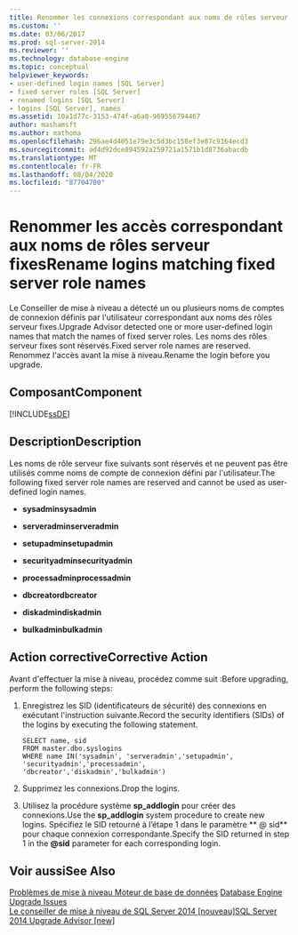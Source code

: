```yaml
---
title: Renommer les connexions correspondant aux noms de rôles serveur fixes | Microsoft Docs
ms.custom: ''
ms.date: 03/06/2017
ms.prod: sql-server-2014
ms.reviewer: ''
ms.technology: database-engine
ms.topic: conceptual
helpviewer_keywords:
- user-defined login names [SQL Server]
- fixed server roles [SQL Server]
- renamed logins [SQL Server]
- logins [SQL Server], names
ms.assetid: 10a1d77c-3153-474f-a6a0-969556794467
author: mashamsft
ms.author: mathoma
ms.openlocfilehash: 296ae4d4051e79e3c5d3bc158ef3e87c9164ecd3
ms.sourcegitcommit: ad4d92dce894592a259721a1571b1d8736abacdb
ms.translationtype: MT
ms.contentlocale: fr-FR
ms.lasthandoff: 08/04/2020
ms.locfileid: "87704700"
---
```

# <a name="rename-logins-matching-fixed-server-role-names"></a><span data-ttu-id="b9212-102">Renommer les accès correspondant aux noms de rôles serveur fixes</span><span class="sxs-lookup"><span data-stu-id="b9212-102">Rename logins matching fixed server role names</span></span>
  <span data-ttu-id="b9212-103">Le Conseiller de mise à niveau a détecté un ou plusieurs noms de comptes de connexion définis par l'utilisateur correspondant aux noms des rôles serveur fixes.</span><span class="sxs-lookup"><span data-stu-id="b9212-103">Upgrade Advisor detected one or more user-defined login names that match the names of fixed server roles.</span></span> <span data-ttu-id="b9212-104">Les noms des rôles serveur fixes sont réservés.</span><span class="sxs-lookup"><span data-stu-id="b9212-104">Fixed server role names are reserved.</span></span> <span data-ttu-id="b9212-105">Renommez l'accès avant la mise à niveau.</span><span class="sxs-lookup"><span data-stu-id="b9212-105">Rename the login before you upgrade.</span></span>  
  
## <a name="component"></a><span data-ttu-id="b9212-106">Composant</span><span class="sxs-lookup"><span data-stu-id="b9212-106">Component</span></span>  
 [!INCLUDE[ssDE](../../includes/ssde-md.md)]  
  
## <a name="description"></a><span data-ttu-id="b9212-107">Description</span><span class="sxs-lookup"><span data-stu-id="b9212-107">Description</span></span>  
 <span data-ttu-id="b9212-108">Les noms de rôle serveur fixe suivants sont réservés et ne peuvent pas être utilisés comme noms de compte de connexion défini par l'utilisateur.</span><span class="sxs-lookup"><span data-stu-id="b9212-108">The following fixed server role names are reserved and cannot be used as user-defined login names.</span></span>  
  
-   <span data-ttu-id="b9212-109">**sysadmin**</span><span class="sxs-lookup"><span data-stu-id="b9212-109">**sysadmin**</span></span>  
  
-   <span data-ttu-id="b9212-110">**serveradmin**</span><span class="sxs-lookup"><span data-stu-id="b9212-110">**serveradmin**</span></span>  
  
-   <span data-ttu-id="b9212-111">**setupadmin**</span><span class="sxs-lookup"><span data-stu-id="b9212-111">**setupadmin**</span></span>  
  
-   <span data-ttu-id="b9212-112">**securityadmin**</span><span class="sxs-lookup"><span data-stu-id="b9212-112">**securityadmin**</span></span>  
  
-   <span data-ttu-id="b9212-113">**processadmin**</span><span class="sxs-lookup"><span data-stu-id="b9212-113">**processadmin**</span></span>  
  
-   <span data-ttu-id="b9212-114">**dbcreator**</span><span class="sxs-lookup"><span data-stu-id="b9212-114">**dbcreator**</span></span>  
  
-   <span data-ttu-id="b9212-115">**diskadmin**</span><span class="sxs-lookup"><span data-stu-id="b9212-115">**diskadmin**</span></span>  
  
-   <span data-ttu-id="b9212-116">**bulkadmin**</span><span class="sxs-lookup"><span data-stu-id="b9212-116">**bulkadmin**</span></span>  
  
## <a name="corrective-action"></a><span data-ttu-id="b9212-117">Action corrective</span><span class="sxs-lookup"><span data-stu-id="b9212-117">Corrective Action</span></span>  
 <span data-ttu-id="b9212-118">Avant d'effectuer la mise à niveau, procédez comme suit :</span><span class="sxs-lookup"><span data-stu-id="b9212-118">Before upgrading, perform the following steps:</span></span>  
  
1.  <span data-ttu-id="b9212-119">Enregistrez les SID (identificateurs de sécurité) des connexions en exécutant l'instruction suivante.</span><span class="sxs-lookup"><span data-stu-id="b9212-119">Record the security identifiers (SIDs) of the logins by executing the following statement.</span></span>  
  
    ```  
    SELECT name, sid   
    FROM master.dbo.syslogins   
    WHERE name IN('sysadmin', 'serveradmin','setupadmin', 'securityadmin','processadmin', 'dbcreator','diskadmin','bulkadmin')  
    ```  
  
2.  <span data-ttu-id="b9212-120">Supprimez les connexions.</span><span class="sxs-lookup"><span data-stu-id="b9212-120">Drop the logins.</span></span>  
  
3.  <span data-ttu-id="b9212-121">Utilisez la procédure système **sp_addlogin** pour créer des connexions.</span><span class="sxs-lookup"><span data-stu-id="b9212-121">Use the **sp_addlogin** system procedure to create new logins.</span></span> <span data-ttu-id="b9212-122">Spécifiez le SID retourné à l’étape 1 dans le paramètre \*\* \@ sid\*\* pour chaque connexion correspondante.</span><span class="sxs-lookup"><span data-stu-id="b9212-122">Specify the SID returned in step 1 in the **\@sid** parameter for each corresponding login.</span></span>  
  
## <a name="see-also"></a><span data-ttu-id="b9212-123">Voir aussi</span><span class="sxs-lookup"><span data-stu-id="b9212-123">See Also</span></span>  
 <span data-ttu-id="b9212-124">[Problèmes de mise à niveau Moteur de base de données](../../../2014/sql-server/install/database-engine-upgrade-issues.md) </span><span class="sxs-lookup"><span data-stu-id="b9212-124">[Database Engine Upgrade Issues](../../../2014/sql-server/install/database-engine-upgrade-issues.md) </span></span>  
 [<span data-ttu-id="b9212-125">Le conseiller de mise à niveau de SQL Server 2014 &#91;nouveau&#93;</span><span class="sxs-lookup"><span data-stu-id="b9212-125">SQL Server 2014 Upgrade Advisor &#91;new&#93;</span></span>](sql-server-2014-upgrade-advisor.md)  
  
  
